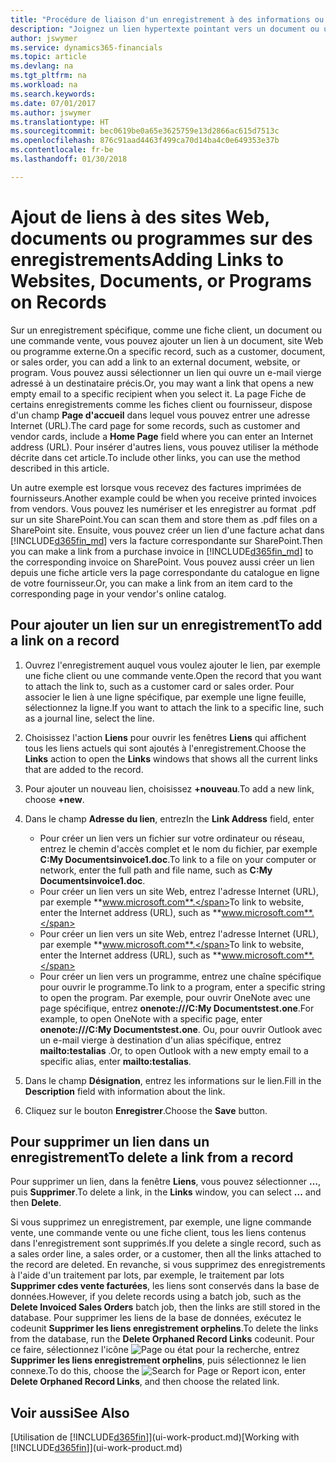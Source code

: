 ```yaml
---
title: "Procédure de liaison d'un enregistrement à des informations ou programmes externes | Microsoft Docs"
description: "Joignez un lien hypertexte pointant vers un document ou un site Web à un enregistrement spécifique, tel qu'une fiche client ou un document."
author: jswymer
ms.service: dynamics365-financials
ms.topic: article
ms.devlang: na
ms.tgt_pltfrm: na
ms.workload: na
ms.search.keywords: 
ms.date: 07/01/2017
ms.author: jswymer
ms.translationtype: HT
ms.sourcegitcommit: bec0619be0a65e3625759e13d2866ac615d7513c
ms.openlocfilehash: 876c91aad4463f499ca70d14ba4c0e649353e37b
ms.contentlocale: fr-be
ms.lasthandoff: 01/30/2018

---
```

# <a name="adding-links-to-websites-documents-or-programs-on-records"></a><span data-ttu-id="8d48a-103">Ajout de liens à des sites Web, documents ou programmes sur des enregistrements</span><span class="sxs-lookup"><span data-stu-id="8d48a-103">Adding Links to Websites, Documents, or Programs on Records</span></span>
<span data-ttu-id="8d48a-104">Sur un enregistrement spécifique, comme une fiche client, un document ou une commande vente, vous pouvez ajouter un lien à un document, site Web ou programme externe.</span><span class="sxs-lookup"><span data-stu-id="8d48a-104">On a specific record, such as a customer, document, or sales order, you can add a link to an external document, website, or program.</span></span> <span data-ttu-id="8d48a-105">Vous pouvez aussi sélectionner un lien qui ouvre un e-mail vierge adressé à un destinataire précis.</span><span class="sxs-lookup"><span data-stu-id="8d48a-105">Or, you may want a link that opens a new empty email to a specific recipient when you select it.</span></span> <span data-ttu-id="8d48a-106">La page Fiche de certains enregistrements comme les fiches client ou fournisseur, dispose d'un champ **Page d'accueil** dans lequel vous pouvez entrer une adresse Internet (URL).</span><span class="sxs-lookup"><span data-stu-id="8d48a-106">The card page for some records, such as customer and vendor cards, include a **Home Page** field where you can enter an Internet address (URL).</span></span> <span data-ttu-id="8d48a-107">Pour insérer d'autres liens, vous pouvez utiliser la méthode décrite dans cet article.</span><span class="sxs-lookup"><span data-stu-id="8d48a-107">To include other links, you can use the method described in this article.</span></span>

<span data-ttu-id="8d48a-108">Un autre exemple est lorsque vous recevez des factures imprimées de fournisseurs.</span><span class="sxs-lookup"><span data-stu-id="8d48a-108">Another example could be when you receive printed invoices from vendors.</span></span> <span data-ttu-id="8d48a-109">Vous pouvez les numériser et les enregistrer au format .pdf sur un site SharePoint.</span><span class="sxs-lookup"><span data-stu-id="8d48a-109">You can scan them and store them as .pdf files on a SharePoint site.</span></span> <span data-ttu-id="8d48a-110">Ensuite, vous pouvez créer un lien d'une facture achat dans [!INCLUDE[d365fin_md](includes/d365fin_md.md)] vers la facture correspondante sur SharePoint.</span><span class="sxs-lookup"><span data-stu-id="8d48a-110">Then you can make a link from a purchase invoice in [!INCLUDE[d365fin_md](includes/d365fin_md.md)] to the corresponding invoice on  SharePoint.</span></span> <span data-ttu-id="8d48a-111">Vous pouvez aussi créer un lien depuis une fiche article vers la page correspondante du catalogue en ligne de votre fournisseur.</span><span class="sxs-lookup"><span data-stu-id="8d48a-111">Or, you can make a link from an item card to the corresponding page in your vendor's online catalog.</span></span>

## <a name="to-add-a-link-on-a-record"></a><span data-ttu-id="8d48a-112">Pour ajouter un lien sur un enregistrement</span><span class="sxs-lookup"><span data-stu-id="8d48a-112">To add a link on a record</span></span>   

1.  <span data-ttu-id="8d48a-113">Ouvrez l'enregistrement auquel vous voulez ajouter le lien, par exemple une fiche client ou une commande vente.</span><span class="sxs-lookup"><span data-stu-id="8d48a-113">Open the record that you want to attach the link to, such as a customer card or sales order.</span></span> <span data-ttu-id="8d48a-114">Pour associer le lien à une ligne spécifique, par exemple une ligne feuille, sélectionnez la ligne.</span><span class="sxs-lookup"><span data-stu-id="8d48a-114">If you want to attach the link to a specific line, such as a journal line, select the line.</span></span>  

2.  <span data-ttu-id="8d48a-115">Choisissez l'action **Liens** pour ouvrir les fenêtres **Liens** qui affichent tous les liens actuels qui sont ajoutés à l'enregistrement.</span><span class="sxs-lookup"><span data-stu-id="8d48a-115">Choose the **Links** action to open the **Links** windows that shows all the current links that are added to the record.</span></span>

3. <span data-ttu-id="8d48a-116">Pour ajouter un nouveau lien, choisissez **+nouveau**.</span><span class="sxs-lookup"><span data-stu-id="8d48a-116">To add a new link, choose **+new**.</span></span>

4.  <span data-ttu-id="8d48a-117">Dans le champ **Adresse du lien**, entrez</span><span class="sxs-lookup"><span data-stu-id="8d48a-117">In the **Link Address** field, enter</span></span>

    -   <span data-ttu-id="8d48a-118">Pour créer un lien vers un fichier sur votre ordinateur ou réseau, entrez le chemin d'accès complet et le nom du fichier, par exemple **C:My Documentsinvoice1.doc**.</span><span class="sxs-lookup"><span data-stu-id="8d48a-118">To link to a file on your computer or network, enter the full path and file name, such as  **C:My Documentsinvoice1.doc**.</span></span>
    -   <span data-ttu-id="8d48a-119">Pour créer un lien vers un site Web, entrez l'adresse Internet (URL), par exemple **www.microsoft.com**.</span><span class="sxs-lookup"><span data-stu-id="8d48a-119">To link to website, enter the Internet address (URL), such as **www.microsoft.com**.</span></span>
    -   <span data-ttu-id="8d48a-120">Pour créer un lien vers un site Web, entrez l'adresse Internet (URL), par exemple **www.microsoft.com**.</span><span class="sxs-lookup"><span data-stu-id="8d48a-120">To link to website, enter the Internet address (URL), such as **www.microsoft.com**.</span></span>
    -   <span data-ttu-id="8d48a-121">Pour créer un lien vers un programme, entrez une chaîne spécifique pour ouvrir le programme.</span><span class="sxs-lookup"><span data-stu-id="8d48a-121">To link to a program, enter a specific string to open the program.</span></span> <span data-ttu-id="8d48a-122">Par exemple, pour ouvrir OneNote avec une page spécifique, entrez **onenote:///C:My Documentstest.one**.</span><span class="sxs-lookup"><span data-stu-id="8d48a-122">For example, to open OneNote with a specific page, enter **onenote:///C:My Documentstest.one**.</span></span> <span data-ttu-id="8d48a-123">Ou, pour ouvrir Outlook avec un e-mail vierge à destination d'un alias spécifique, entrez **mailto:testalias** .</span><span class="sxs-lookup"><span data-stu-id="8d48a-123">Or, to open Outlook with a new empty email to a specific alias, enter **mailto:testalias**.</span></span>  

5.  <span data-ttu-id="8d48a-124">Dans le champ **Désignation**, entrez les informations sur le lien.</span><span class="sxs-lookup"><span data-stu-id="8d48a-124">Fill in the **Description** field with information about the link.</span></span>  

6.  <span data-ttu-id="8d48a-125">Cliquez sur le bouton **Enregistrer**.</span><span class="sxs-lookup"><span data-stu-id="8d48a-125">Choose the **Save** button.</span></span>  

## <a name="to-delete-a-link-from-a-record"></a><span data-ttu-id="8d48a-126">Pour supprimer un lien dans un enregistrement</span><span class="sxs-lookup"><span data-stu-id="8d48a-126">To delete a link from a record</span></span>  

<span data-ttu-id="8d48a-127">Pour supprimer un lien, dans la fenêtre **Liens**, vous pouvez sélectionner **…**, puis **Supprimer**.</span><span class="sxs-lookup"><span data-stu-id="8d48a-127">To delete a link, in the **Links** window, you can select **...** and then **Delete**.</span></span>

<span data-ttu-id="8d48a-128">Si vous supprimez un enregistrement, par exemple, une ligne commande vente, une commande vente ou une fiche client, tous les liens contenus dans l'enregistrement sont supprimés.</span><span class="sxs-lookup"><span data-stu-id="8d48a-128">If you delete a single record, such as a sales order line, a sales order, or a customer, then all the links attached to the record are deleted.</span></span> <span data-ttu-id="8d48a-129">En revanche, si vous supprimez des enregistrements à l'aide d'un traitement par lots, par exemple, le traitement par lots **Supprimer cdes vente facturées**, les liens sont conservés dans la base de données.</span><span class="sxs-lookup"><span data-stu-id="8d48a-129">However, if you delete records using a batch job, such as the **Delete Invoiced Sales Orders** batch job, then the links are still stored in the database.</span></span> <span data-ttu-id="8d48a-130">Pour supprimer les liens de la base de données, exécutez le codeunit **Supprimer les liens enregistrement orphelins**.</span><span class="sxs-lookup"><span data-stu-id="8d48a-130">To delete the links from the database, run the **Delete Orphaned Record Links** codeunit.</span></span> <span data-ttu-id="8d48a-131">Pour ce faire, sélectionnez l'icône ![Page ou état pour la recherche](media/ui-search/search_small.png "Page ou état pour la recherche"), entrez **Supprimer les liens enregistrement orphelins**, puis sélectionnez le lien connexe.</span><span class="sxs-lookup"><span data-stu-id="8d48a-131">To do this, choose the ![Search for Page or Report](media/ui-search/search_small.png "Search for Page or Report icon") icon, enter **Delete Orphaned Record Links**, and then choose the related link.</span></span>   

<!-- ### To run delete orphaned record links  

1.  Choose the ![Search for Page or Report](media/ui-search/search_small.png "Search for Page or Report icon") icon, enter **Data Deletion**, and then choose the related link.  

2.  On the **Data Deletion** page, choose **Tasks**, and then choose **Delete Orphaned Record Links**.  -->

## <a name="see-also"></a><span data-ttu-id="8d48a-132">Voir aussi</span><span class="sxs-lookup"><span data-stu-id="8d48a-132">See Also</span></span>  
<span data-ttu-id="8d48a-133">[Utilisation de [!INCLUDE[d365fin](includes/d365fin_md.md)]](ui-work-product.md)</span><span class="sxs-lookup"><span data-stu-id="8d48a-133">[Working with [!INCLUDE[d365fin](includes/d365fin_md.md)]](ui-work-product.md)</span></span>  

